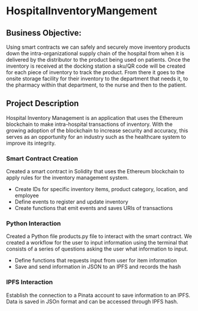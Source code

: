 # HospitalInventoryMangement

## Business Objective: 

Using smart contracts we can safely and securely move inventory products down the intra-organizational supply chain of the hospital from when it is delivered by the distributor to the product being used on patients. Once the inventory is received at the docking station a sku/QR code will be created for each piece of inventory to track the product. From there it goes to the onsite storage facility for their inventory to the department that needs it, to the pharmacy within that department, to the nurse and then to the patient. 

## Project Description

Hospital Inventory Management is an application that uses the Ethereum blockchain to make intra-hospital transactions of inventory. With the growing adoption of the blockchain to increase security and accuracy, this serves as an opportunity for an industry such as the healthcare system to improve its integrity. 

### Smart Contract Creation

Created a smart contract in Solidity that uses the Ethereum blockchain to apply rules for the inventory management system.
* Create IDs for specific inventory items, product category, location, and employee
* Define events to register and update inventory
* Create functions that emit events and saves URIs of transactions

### Python Interaction

Created a Python file products.py file to interact with the smart contract. We created a workflow for the user to input information using the terminal that consists of a series of questions asking the user what information to input. 
* Define functions that requests input from user for item information
* Save and send information in JSON to an IPFS and records the hash

### IPFS Interaction

Establish the connection to a Pinata account to save information to an IPFS. Data is saved in JSOn format and can be accessed through IPFS hash.
